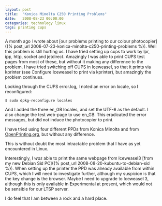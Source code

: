 ```yaml
---
layout: post
title:  "Konica Minolta C250 Printing Problems"
date:   2008-08-23 00:00:00
categories: technology linux
tags: printing cups 
---
```


A month ago I wrote about [our problems printing to our colour photocopier]({% post_url 2008-07-23-konica-minolta-c250-printing-problems %}).  Well this problem is still hurting us.  I have tried setting up cups to work by lpr, ipp, http, socket and jetdirect.  Amazingly I was able to print CUPS test pages from most of these, but without it making any difference to the problem.  I have tried switching off CUPS in Iceweasel, so that it prints via kprinter (see Configure Iceweasel to print via kprinter), but amazingly the problem continues.

<!--more-->

Looking through the CUPS error.log, I noted an error on locale, so I reconfigured:

    $ sudo dpkg-reconfigure locales

And I added the three en\_GB locales, and set the UTF-8 as the default.  I also change the test web-page to use en\_GB.  This eradicated the error messages, but did not induce the photocopier to print.

I have tried using four different PPDs from Konica Minolta and from [OpenPrinting.org](http://openprinting.org), but without any difference.

This is without doubt the most intractable problem that I have as yet encountered in Linux.

Interestingly, I *was* able to print the same webpage from Iceweasel3 [from my new Debian Sid PC]({% post_url 2008-08-20-kubuntu-to-debian-sid %}).  When setting up the printer the PPD was already available from within CUPS, which I will need to investigate further, although my suspicion is that the key change is the browser.  Maybe I need to upgrade to Iceweasel 3, although this is only available in Experimental at present, which would not be sensible for our LTSP server.

I do feel that I am between a rock and a hard place.
